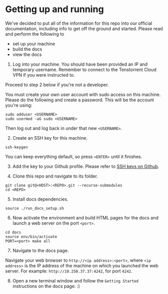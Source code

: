 # Getting up and running

We've decided to put all of the information for this repo into our official
documentation, including info to get off the ground and started. Please read
and perform the following to

- set up your machine
- build the docs
- view the docs

1. Log into your machine. You should have been provided an IP and temporary
username. Remember to connect to the Tenstorrent Cloud VPN if you were
instructed to.

Proceed to step 2 below if you're not a developer.

You must create your own user account with sudo access on this machine. Please
do the following and create a password. This will be the account you're using:

```
sudo adduser <USERNAME>
sudo usermod -aG sudo <USERNAME>
```

Then log out and log back in under that new ``<USERNAME>``.

2. Create an SSH key for this machine.

```
ssh-keygen
```

You can keep everything default, so press `<ENTER>` until it finishes.

3. Add the key to your Github profile. Please refer to [SSH keys on
   Github](https://docs.github.com/en/authentication/connecting-to-github-with-ssh/adding-a-new-ssh-key-to-your-github-account).

4. Clone this repo and navigate to its folder.
```
git clone git@<HOST>:<REPO>.git --recurse-submodules
cd <REPO>
```

5. Install docs dependencies.
```
source ./run_docs_setup.sh
```

6. Now activate the environment and build HTML pages for the docs and launch a
   web server on the port `<port>`.

```
cd docs
source env/bin/activate
PORT=<port> make all
```

7. Navigate to the docs page.

Navigate your web browser to `http://<ip address>:<port>`, where `<ip address>`
is the IP address of the machine on which you launched the web server. For
example: `http://10.250.37.37:4242`, for port ``4242``.

8. Open a new terminal window and follow the `Getting Started` instructions on
   the docs page. :)
